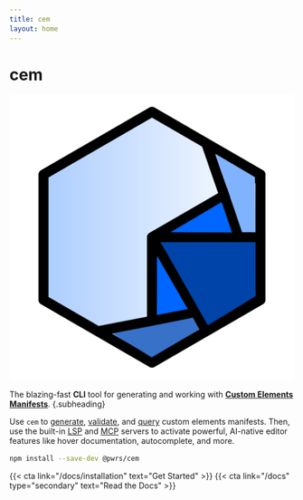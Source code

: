 ```yaml
---
title: cem
layout: home
---
```

# cem

![A hexagon with a spiderweb pattern spiraling into the bottom right corner][logo]

The blazing-fast **CLI** tool for generating and working with
**[Custom Elements Manifests][schema]**.
{.subheading}

Use `cem` to [generate][generate], [validate][validate], and [query][search] 
custom elements manifests. Then, use the built-in [LSP][lsp] and [MCP][mcp]
servers to activate powerful, AI-native editor features like hover 
documentation, autocomplete, and more.

```bash
npm install --save-dev @pwrs/cem
```

<div class="mt-3 grid-2">
  {{< cta link="/docs/installation" text="Get Started" >}}
  {{< cta link="/docs" type="secondary" text="Read the Docs" >}}
</div>

[logo]: /images/logo.svg
[schema]: https://github.com/webcomponents/custom-elements-manifest/
[generate]: ./docs/commands/generate/
[validate]: ./docs/commands/validate/
[search]: ./docs/commands/search/
[lsp]: ./docs/lsp/
[mcp]: ./docs/mcp/
